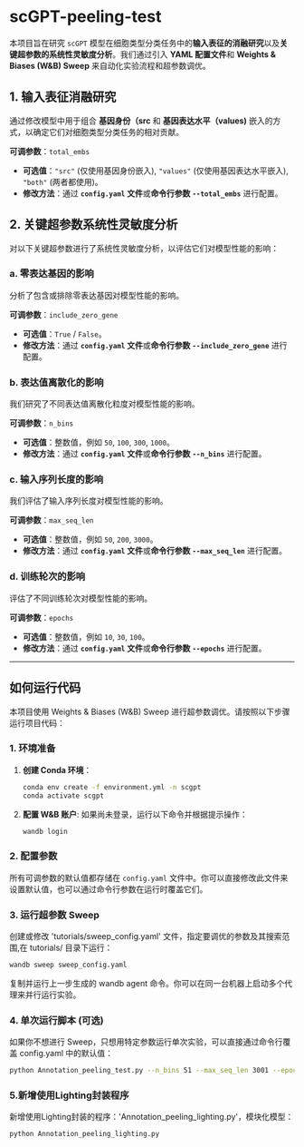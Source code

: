 # scGPT-peeling-test

本项目旨在研究 `scGPT` 模型在细胞类型分类任务中的**输入表征的消融研究**以及**关键超参数的系统性灵敏度分析**。我们通过引入 **YAML 配置文件**和 **Weights & Biases (W&B) Sweep** 来自动化实验流程和超参数调优。

## 1. 输入表征消融研究

通过修改模型中用于组合 **基因身份（src** 和 **基因表达水平（values)** 嵌入的方式，以确定它们对细胞类型分类任务的相对贡献。

**可调参数**：`total_embs`
* **可选值**：`"src"` (仅使用基因身份嵌入), `"values"` (仅使用基因表达水平嵌入), `"both"` (两者都使用)。
* **修改方法**：通过 **`config.yaml` 文件**或**命令行参数 `--total_embs`** 进行配置。

## 2. 关键超参数系统性灵敏度分析

对以下关键超参数进行了系统性灵敏度分析，以评估它们对模型性能的影响：

### a. 零表达基因的影响

分析了包含或排除零表达基因对模型性能的影响。

**可调参数**：`include_zero_gene`
* **可选值**：`True` / `False`。
* **修改方法**：通过 **`config.yaml` 文件**或**命令行参数 `--include_zero_gene`** 进行配置。

### b. 表达值离散化的影响

我们研究了不同表达值离散化粒度对模型性能的影响。

**可调参数**：`n_bins`
* **可选值**：整数值，例如 `50`, `100`, `300`, `1000`。
* **修改方法**：通过 **`config.yaml` 文件**或**命令行参数 `--n_bins`** 进行配置。

### c. 输入序列长度的影响

我们评估了输入序列长度对模型性能的影响。

**可调参数**：`max_seq_len`
* **可选值**：整数值，例如 `50`, `200`, `3000`。
* **修改方法**：通过 **`config.yaml` 文件**或**命令行参数 `--max_seq_len`** 进行配置。

### d. 训练轮次的影响

评估了不同训练轮次对模型性能的影响。

**可调参数**：`epochs`
* **可选值**：整数值，例如 `10`, `30`, `100`。
* **修改方法**：通过 **`config.yaml` 文件**或**命令行参数 `--epochs`** 进行配置。

---

## 如何运行代码

本项目使用 Weights & Biases (W&B) Sweep 进行超参数调优。请按照以下步骤运行项目代码：

### 1. 环境准备

1.  **创建 Conda 环境**：
    ```bash
    conda env create -f environment.yml -n scgpt
    conda activate scgpt
    ```
2.  **配置 W&B 账户**:
    如果尚未登录，运行以下命令并根据提示操作：
    ```bash
    wandb login
    ```

### 2. 配置参数

所有可调参数的默认值都存储在 `config.yaml` 文件中。你可以直接修改此文件来设置默认值，也可以通过命令行参数在运行时覆盖它们。
### 3. 运行超参数 Sweep

创建或修改 'tutorials/sweep_config.yaml' 文件，指定要调优的参数及其搜索范围,在 tutorials/ 目录下运行：
```bash
wandb sweep sweep_config.yaml 
```

复制并运行上一步生成的 wandb agent 命令。你可以在同一台机器上启动多个代理来并行运行实验。


### 4. 单次运行脚本 (可选)

如果你不想进行 Sweep，只想用特定参数运行单次实验，可以直接通过命令行覆盖 config.yaml 中的默认值：
```bash
python Annotation_peeling_test.py --n_bins 51 --max_seq_len 3001 --epochs 10 --total_embs both
```
### 5.新增使用Lighting封装程序
新增使用Lighting封装的程序：'Annotation_peeling_lighting.py'，模块化模型：
```bash
python Annotation_peeling_lighting.py
```

